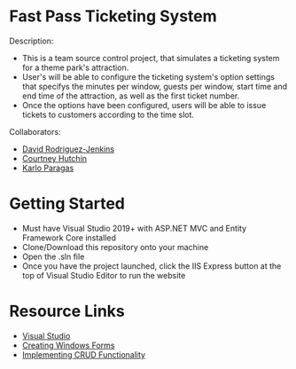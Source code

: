 # Fast Pass Ticketing System

Description:
- This is a team source control project, that simulates a ticketing system for a theme park's attraction. 
- User's will be able to configure the ticketing system's option settings that specifys the minutes per window, guests per window,
start time and end time of the attraction, as well as the first ticket number.
- Once the options have been configured, users will be able to issue tickets to customers according to the time slot.

Collaborators:
- [David Rodriguez-Jenkins](https://github.com/davidrodjen)
- [Courtney Hutchin](https://github.com/CourtneyHutchin)
- [Karlo Paragas](https://github.com/KarloParagas)

# Getting Started
- Must have Visual Studio 2019+ with ASP.NET MVC and Entity Framework Core installed
- Clone/Download this repository onto your machine
- Open the .sln file
- Once you have the project launched, click the IIS Express button at the top of Visual Studio Editor to run the website

# Resource Links
- [Visual Studio](https://visualstudio.microsoft.com/)
- [Creating Windows Forms](https://docs.microsoft.com/en-us/visualstudio/ide/step-1-create-a-windows-forms-application-project?view=vs-2019)
- [Implementing CRUD Functionality](https://docs.microsoft.com/en-us/ef/ef6/modeling/code-first/workflows/new-database?redirectedfrom=MSDN)
